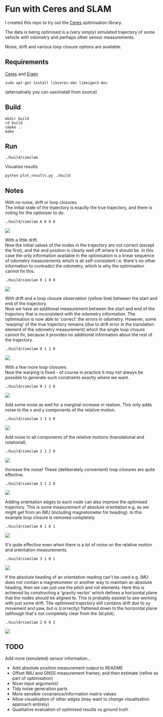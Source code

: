 # Fun with Ceres and SLAM
I created this repo to try out the [Ceres](http://ceres-solver.org/) optimisation library.

The data is being optimised is a (very simply) simulated trajectory of some vehicle with odometry and perhaps other sensor measurements.

Noise, drift and various loop closure options are available.

## Requirements
[Ceres](http://ceres-solver.org/) and [Eigen](https://eigen.tuxfamily.org/dox/GettingStarted.html)
```shell script
sudo apt-get install libceres-dev libeigen3-dev
```
(alternatively you can use/install from source)

## Build
```shell script
mkdir build
cd build
cmake ..
make
```


## Run
```shell script
./build/simslam
```
Visualise results
```shell script
python plot_results.py ./build
```

## Notes
With no noise, drift or loop closures.  
The initial state of the trjaectory is exactly the true trajectory, and there is noting for the optimiser to do.
```shell script
./build/simslam 0 0 0 0
```
![](images/plot0000.jpg)

With a little drift.  
Now the initial values of the nodes in the trajectory are not correct (except the first), and the end position is clearly well off where it should be. 
In this case the only information available in the optimisation is a linear sequence of odometry measurements which is all self-consistent i.e. there's no other information to contradict the odometry, which is why the optimisation cannot fix this.
```shell script
./build/simslam 0 1 0 0
```
![](images/plot0100.jpg)

With drift and a loop closure observation (yellow line) between the start and end of the trajectory.  
Now we have an additional measurement between the start and end of the trajectory that is inconsistent with the odometry information. The optimisation is now able to 'correct' the errors in odometry. However, some 'warping' of the true trajectory remains (due to drift error in the translation element of the odometry measurement) which the single loop closure cannot fix, because it provides no additional information about the rest of the trajectory.   
```shell script
./build/simslam 0 1 1 0
```
![](images/plot0110.jpg)

With a few more loop closures.  
Now the warping is fixed - of course in practice it may not always be possible to generate such constraints exactly where we want.
```shell script
./build/simslam 0 1 2 0
```
![](images/plot0120.jpg)

Add some noise as well for a marginal increase in realism. This only adds noise to the x and y components of the relative motion.
```shell script
./build/simslam 1 1 2 0
```
![](images/plot1120.jpg)

Add noise to all components of the relative motions (translational and rotational).
```shell script
./build/simslam 2 1 2 0
```
![](images/plot2120.jpg)

Increase the noise! These (deliberately convenient) loop closures are quite effective.
```shell script
./build/simslam 3 1 2 0
```
![](images/plot3120.jpg)

Adding orientation edges to each node can also improve the optimised trajectory. 
This is some measurement of absolute orientation e.g. as we might get from an IMU (including magnetometer for heading).
In this example loop closure is removed completely.
```shell script
./build/simslam 0 1 0 1
```
![](images/plot0101.jpg)

It's quite effective even when there is a lot of noise on the relative motion and orientation measurements.
```shell script
./build/simslam 3 1 0 1
```
![](images/plot3101.jpg)

If the absolute heading of an orientation reading can't be used e.g. 
IMU does not contain a magnetometer or another way to maintain an absolute heading,
then we can just use the pitch and roll elements. Here this is achieved by constructing a 'gravity vector' which defines a horizontal plane that the nodes should be aligned to.
This is probably easiest to see working with just some drift. The optimised trajectory still contains drift due to xy movement and yaw, but is (correctly) flattened down to the horizontal plane (although that's not completely clear from the 3d plot).  
```shell script
./build/simslam 2 0 0 2
```
![](images/plot0202.jpg)



## TODO
Add more (simulated) sensor information...
 - Add absolute position measurement output to README
 - Offset IMU and GNSS measurement frames, and then estimate (refine as part of optimisation)
 - Nicer input arguments!
 - Tidy noise generation parts
 - More sensible covariance/information matrix values
 - Allow visualisation of other edges (may want to change visualisation approach entirely)
 - Qualitative evaluation of optimised results vs ground truth
 